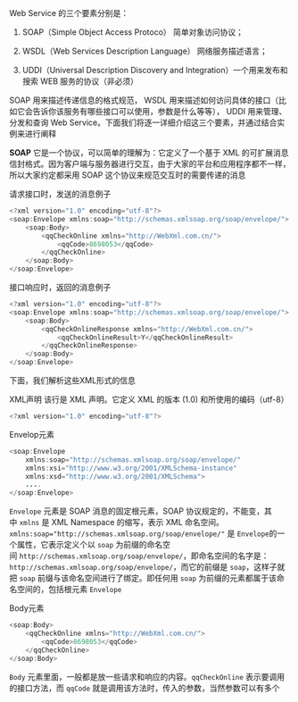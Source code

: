 Web Service 的三个要素分别是：

1. SOAP（Simple Object Access Protoco） 简单对象访问协议；
    
2. WSDL（Web Services Description Language） 网络服务描述语言；
    
3. UDDI（Universal Description Discovery and Integration）一个用来发布和搜索 WEB 服务的协议（非必须）

SOAP 用来描述传递信息的格式规范， WSDL 用来描述如何访问具体的接口（比如它会告诉你该服务有哪些接口可以使用，参数是什么等等）， UDDI 用来管理、分发和查询 Web Service。下面我们将逐一详细介绍这三个要素，并通过结合实例来进行阐释

**SOAP**
它是一个协议，可以简单的理解为：它定义了一个基于 XML 的可扩展消息信封格式。因为客户端与服务器进行交互，由于大家的平台和应用程序都不一样，所以大家约定都采用 SOAP 这个协议来规范交互时的需要传递的消息

请求接口时，发送的消息例子
```java
<?xml version="1.0" encoding="utf-8"?>
<soap:Envelope xmlns:soap="http://schemas.xmlsoap.org/soap/envelope/">
    <soap:Body>
        <qqCheckOnline xmlns="http://WebXml.com.cn/">
            <qqCode>8698053</qqCode>
        </qqCheckOnline>
    </soap:Body>
</soap:Envelope>
```

接口响应时，返回的消息例子
```java
<?xml version="1.0" encoding="utf-8"?>
<soap:Envelope xmlns:soap="http://schemas.xmlsoap.org/soap/envelope/">
    <soap:Body>
        <qqCheckOnlineResponse xmlns="http://WebXml.com.cn/">
            <qqCheckOnlineResult>Y</qqCheckOnlineResult>
        </qqCheckOnlineResponse>
    </soap:Body>
</soap:Envelope>
```

下面，我们解析这些XML形式的信息

XML声明
该行是 XML 声明。它定义 XML 的版本 (1.0) 和所使用的编码（utf-8）
```java
<?xml version="1.0" encoding="utf-8"?>
```

Envelop元素
```java
<soap:Envelope
    xmlns:soap="http://schemas.xmlsoap.org/soap/envelope/"
    xmlns:xsi="http://www.w3.org/2001/XMLSchema-instance"
    xmlns:xsd="http://www.w3.org/2001/XMLSchema">
    ....
</soap:Envelope>
```
`Envelope` 元素是 SOAP 消息的固定根元素，SOAP 协议规定的，不能变，其中 `xmlns` 是 XML Namespace 的缩写，表示 XML 命名空间。`xmlns:soap="http://schemas.xmlsoap.org/soap/envelope/"` 是 `Envelope`的一个属性，它表示定义个以 `soap` 为前缀的命名空间 `http://schemas.xmlsoap.org/soap/envelope/`，即命名空间的名字是：`http://schemas.xmlsoap.org/soap/envelope/`，而它的前缀是 `soap`，这样子就把 `soap` 前缀与该命名空间进行了绑定。即任何用 `soap` 为前缀的元素都属于该命名空间的，包括根元素 `Envelope`

Body元素
```java
<soap:Body>
    <qqCheckOnline xmlns="http://WebXml.com.cn/">
        <qqCode>8698053</qqCode>
    </qqCheckOnline>
</soap:Body>
```
`Body` 元素里面，一般都是放一些请求和响应的内容。`qqCheckOnline` 表示要调用的接口方法，而 `qqCode` 就是调用该方法时，传入的参数，当然参数可以有多个
